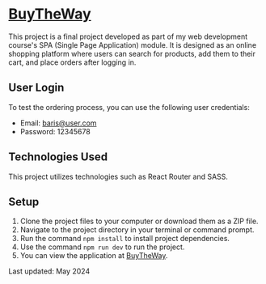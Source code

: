 # [BuyTheWay](https://buy-the-way.netlify.app/)

This project is a final project developed as part of my web development course's SPA (Single Page Application) module. It is designed as an online shopping platform where users can search for products, add them to their cart, and place orders after logging in.

## User Login

To test the ordering process, you can use the following user credentials:

- Email: baris@user.com
- Password: 12345678

## Technologies Used

This project utilizes technologies such as React Router and SASS.

## Setup

1. Clone the project files to your computer or download them as a ZIP file.
2. Navigate to the project directory in your terminal or command prompt.
3. Run the command `npm install` to install project dependencies.
4. Use the command `npm run dev` to run the project.
5. You can view the application at [BuyTheWay](https://buy-the-way.netlify.app/).

Last updated: May 2024
